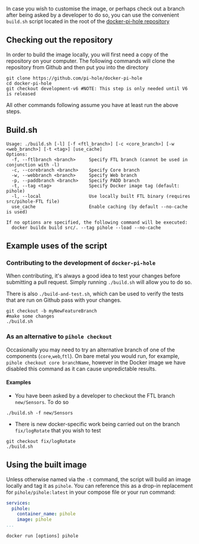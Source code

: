 In case you wish to customise the image, or perhaps check out a branch after being asked by a developer to do so, you can use the convenient `build.sh` script located in the root of the [docker-pi-hole repository](https://github.com/pi-hole/docker-pi-hole)

## Checking out the repository

In order to build the image locally, you will first need a copy of the repository on your computer. The following commands will clone the repository from Github and then put you into the directory

```
git clone https://github.com/pi-hole/docker-pi-hole
cd docker-pi-hole
git checkout development-v6 #NOTE: This step is only needed until V6 is released
```

All other commands following assume you have at least run the above steps.

## Build.sh

```
Usage: ./build.sh [-l] [-f <ftl_branch>] [-c <core_branch>] [-w <web_branch>] [-t <tag>] [use_cache]
Options:
  -f, --ftlbranch <branch>     Specify FTL branch (cannot be used in conjunction with -l)
  -c, --corebranch <branch>    Specify Core branch
  -w, --webbranch <branch>     Specify Web branch
  -p, --paddbranch <branch>    Specify PADD branch
  -t, --tag <tag>              Specify Docker image tag (default: pihole)
  -l, --local                  Use locally built FTL binary (requires src/pihole-FTL file)
  use_cache                    Enable caching (by default --no-cache is used)

If no options are specified, the following command will be executed:
  docker buildx build src/. --tag pihole --load --no-cache
```

## Example uses of the script

### Contributing to the development of `docker-pi-hole`

When contributing, it's always a good idea to test your changes before submitting a pull request. Simply running `./build.sh` will allow you to do so.

There is also `./build-and-test.sh`, which can be used to verify the tests that are run on Github pass with your changes.

```
git checkout -b myNewFeatureBranch
#make some changes
./build.sh
```

### As an alternative to `pihole checkout`

Occasionally you may need to try an alternative branch of one of the components (`core`,`web`,`ftl`). On bare metal you would run, for example, `pihole checkout core branchName`, however in the Docker image we have disabled this command as it can cause unpredictable results.

#### Examples

- You have been asked by a developer to checkout the FTL branch `new/Sensors`. To do so

```
./build.sh -f new/Sensors
```

- There is new docker-specific work being carried out on the branch `fix/logRotate` that you wish to test

```
git checkout fix/logRotate
./build.sh
```

## Using the built image

Unless otherwise named via the `-t` command, the script will build an image locally and tag it as `pihole`. You can reference this as a drop-in replacement for `pihole/pihole:latest` in your compose file or your run command:

```yml
services:
  pihole:
    container_name: pihole
    image: pihole
...
```

```
docker run [options] pihole
```
